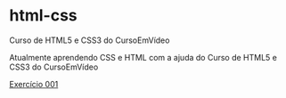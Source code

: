 # html-css
 Curso de HTML5 e CSS3 do CursoEmVídeo

 Atualmente aprendendo CSS e HTML com a ajuda do Curso de HTML5 e CSS3 do CursoEmVídeo

 <a href="https://bnno-aln.github.io/html-css/">Exercício 001</a>